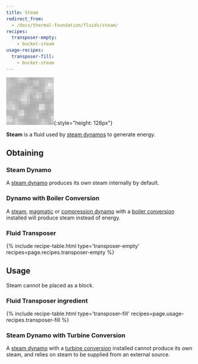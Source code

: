 ```yaml
---
title: Steam
redirect_from:
  - /docs/thermal-foundation/fluids/steam/
recipes:
  transposer-empty:
    - bucket-steam
usage-recipes:
  transposer-fill:
    - bucket-steam
---
```


![Steam](/assets/images/thermal-foundation/steam.gif){:style="height: 128px"}


**Steam** is a fluid used by [steam
dynamos](/docs/thermal-expansion/dynamos/steam-dynamo/) to generate energy.


Obtaining
---------

### Steam Dynamo
A [steam dynamo](/docs/thermal-expansion/dynamos/steam-dynamo/) produces its own
steam internally by default.

### Dynamo with Boiler Conversion
A [steam](/docs/thermal-expansion/dynamos/steam-dynamo/),
[magmatic](/docs/thermal-expansion/dynamos/magmatic-dynamo/) or [compression
dynamo](/docs/thermal-expansion/dynamos/compression-dynamo/) with a [boiler
conversion](/docs/thermal-expansion/augments/dynamo/boiler-conversion/)
installed will produce steam instead of energy.

### Fluid Transposer
{% include recipe-table.html type='transposer-empty' recipes=page.recipes.transposer-empty %}


Usage
-----

Steam cannot be placed as a block.

### Fluid Transposer ingredient
{% include recipe-table.html type='transposer-fill' recipes=page.usage-recipes.transposer-fill %}

### Steam Dynamo with Turbine Conversion
A [steam dynamo](/docs/thermal-expansion/dynamos/steam-dynamo/) with a [turbine
conversion](/docs/thermal-expansion/augments/dynamo/steam/turbine-conversion/)
installed cannot produce its own steam, and relies on steam to be supplied from
an external source.

